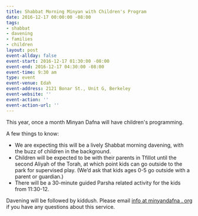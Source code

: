 ```yaml
---
title: Shabbat Morning Minyan with Children's Program
date: 2016-12-17 00:00:00 -08:00
tags:
- shabbat
- davening
- families
- children
layout: post
event-allday: false
event-start: 2016-12-17 01:30:00 -08:00
event-end: 2016-12-17 04:30:00 -08:00
event-time: 9:30 am
type: event
event-venue: Edah
event-address: 2121 Bonar St., Unit G, Berkeley
event-website: ''
event-action: ''
event-action-url: ''
---
```


This year, once a month Minyan Dafna will have children's programming.

A few things to know:

  - We are expecting this will be a lively Shabbat morning davening, with the buzz of children in the background.
  - Children will be expected to be with their parents in Tfillot until the second Aliyah of the Torah, at which point kids can go outside to the park for supervised play. (We’d ask that kids ages 0-5 go outside with a parent or guardian.)
  - There will be a 30-minute guided Parsha related activity for the kids from 11:30-12.

Davening will be followed by kiddush. Please email [info at minyandafna . org](mailto:info@minyandafna.org) if you have any questions about this service.